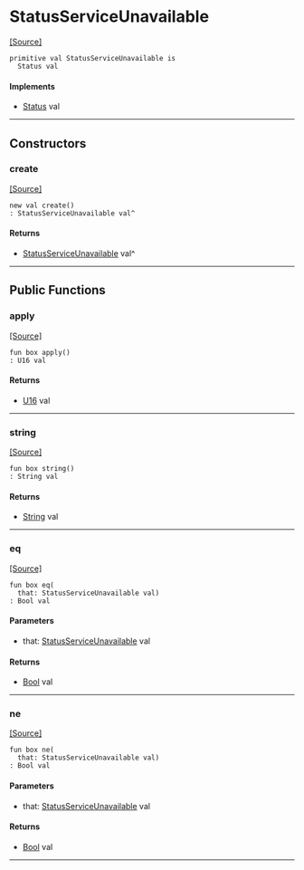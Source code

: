 # StatusServiceUnavailable
<span class="source-link">[[Source]](src/server/status.md#L147)</span>
```pony
primitive val StatusServiceUnavailable is
  Status val
```

#### Implements

* [Status](server-Status.md) val

---

## Constructors

### create
<span class="source-link">[[Source]](src/server/status.md#L147)</span>


```pony
new val create()
: StatusServiceUnavailable val^
```

#### Returns

* [StatusServiceUnavailable](server-StatusServiceUnavailable.md) val^

---

## Public Functions

### apply
<span class="source-link">[[Source]](src/server/status.md#L148)</span>


```pony
fun box apply()
: U16 val
```

#### Returns

* [U16](builtin-U16.md) val

---

### string
<span class="source-link">[[Source]](src/server/status.md#L149)</span>


```pony
fun box string()
: String val
```

#### Returns

* [String](builtin-String.md) val

---

### eq
<span class="source-link">[[Source]](src/server/status.md#L148)</span>


```pony
fun box eq(
  that: StatusServiceUnavailable val)
: Bool val
```
#### Parameters

*   that: [StatusServiceUnavailable](server-StatusServiceUnavailable.md) val

#### Returns

* [Bool](builtin-Bool.md) val

---

### ne
<span class="source-link">[[Source]](src/server/status.md#L148)</span>


```pony
fun box ne(
  that: StatusServiceUnavailable val)
: Bool val
```
#### Parameters

*   that: [StatusServiceUnavailable](server-StatusServiceUnavailable.md) val

#### Returns

* [Bool](builtin-Bool.md) val

---

